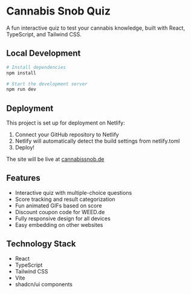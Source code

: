 
# Cannabis Snob Quiz

A fun interactive quiz to test your cannabis knowledge, built with React, TypeScript, and Tailwind CSS.

## Local Development

```sh
# Install dependencies
npm install

# Start the development server
npm run dev
```

## Deployment

This project is set up for deployment on Netlify:

1. Connect your GitHub repository to Netlify
2. Netlify will automatically detect the build settings from netlify.toml
3. Deploy!

The site will be live at [cannabissnob.de](https://cannabissnob.de)

## Features

- Interactive quiz with multiple-choice questions
- Score tracking and result categorization
- Fun animated GIFs based on score
- Discount coupon code for WEED.de
- Fully responsive design for all devices
- Easy embedding on other websites

## Technology Stack

- React
- TypeScript
- Tailwind CSS
- Vite
- shadcn/ui components
